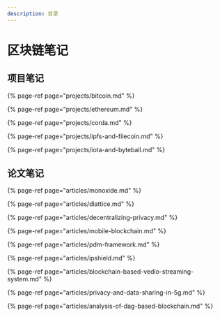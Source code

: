 ```yaml
---
description: 目录
---
```


# 区块链笔记

## 项目笔记

{% page-ref page="projects/bitcoin.md" %}

{% page-ref page="projects/ethereum.md" %}

{% page-ref page="projects/corda.md" %}

{% page-ref page="projects/ipfs-and-filecoin.md" %}

{% page-ref page="projects/iota-and-byteball.md" %}

## 论文笔记

{% page-ref page="articles/monoxide.md" %}

{% page-ref page="articles/dlattice.md" %}

{% page-ref page="articles/decentralizing-privacy.md" %}

{% page-ref page="articles/mobile-blockchain.md" %}

{% page-ref page="articles/pdm-framework.md" %}

{% page-ref page="articles/ipshield.md" %}

{% page-ref page="articles/blockchain-based-vedio-streaming-system.md" %}

{% page-ref page="articles/privacy-and-data-sharing-in-5g.md" %}

{% page-ref page="articles/analysis-of-dag-based-blockchain.md" %}

